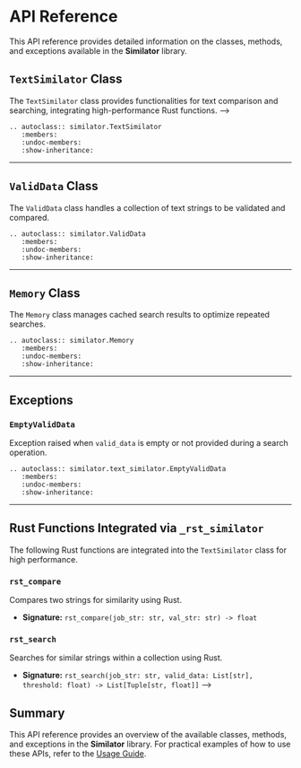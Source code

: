 # API Reference

This API reference provides detailed information on the classes, methods, and exceptions available in the **Similator** library.

## `TextSimilator` Class

The `TextSimilator` class provides functionalities for text comparison and searching, integrating high-performance Rust functions. -->

```{eval-rst}
.. autoclass:: similator.TextSimilator
   :members:
   :undoc-members:
   :show-inheritance:
```

---

## `ValidData` Class

The `ValidData` class handles a collection of text strings to be validated and compared.

```{eval-rst}
.. autoclass:: similator.ValidData
   :members:
   :undoc-members:
   :show-inheritance:
```

---

## `Memory` Class

The `Memory` class manages cached search results to optimize repeated searches.

```{eval-rst}
.. autoclass:: similator.Memory
   :members:
   :undoc-members:
   :show-inheritance:
```

---

## Exceptions

### `EmptyValidData`

Exception raised when `valid_data` is empty or not provided during a search operation.

```{eval-rst}
.. autoclass:: similator.text_similator.EmptyValidData
   :members:
   :undoc-members:
   :show-inheritance:
```

---

## Rust Functions Integrated via `_rst_similator`

The following Rust functions are integrated into the `TextSimilator` class for high performance.

### `rst_compare`

Compares two strings for similarity using Rust.

- **Signature:** `rst_compare(job_str: str, val_str: str) -> float`

### `rst_search`

Searches for similar strings within a collection using Rust.

- **Signature:** `rst_search(job_str: str, valid_data: List[str], threshold: float) -> List[Tuple[str, float]]` -->

## Summary

This API reference provides an overview of the available classes, methods, and exceptions in the **Similator** library. For practical examples of how to use these APIs, refer to the [Usage Guide](usage.md).